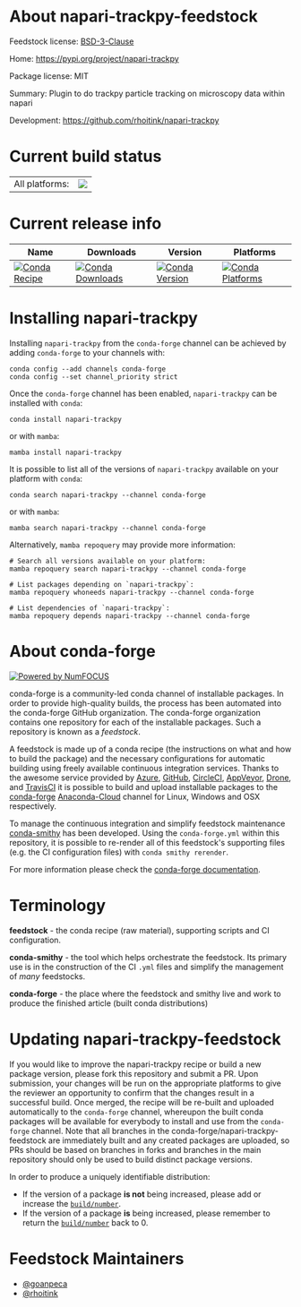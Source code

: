 About napari-trackpy-feedstock
==============================

Feedstock license: [BSD-3-Clause](https://github.com/conda-forge/napari-trackpy-feedstock/blob/main/LICENSE.txt)

Home: https://pypi.org/project/napari-trackpy

Package license: MIT

Summary: Plugin to do trackpy particle tracking on microscopy data within napari

Development: https://github.com/rhoitink/napari-trackpy

Current build status
====================


<table><tr><td>All platforms:</td>
    <td>
      <a href="https://dev.azure.com/conda-forge/feedstock-builds/_build/latest?definitionId=20726&branchName=main">
        <img src="https://dev.azure.com/conda-forge/feedstock-builds/_apis/build/status/napari-trackpy-feedstock?branchName=main">
      </a>
    </td>
  </tr>
</table>

Current release info
====================

| Name | Downloads | Version | Platforms |
| --- | --- | --- | --- |
| [![Conda Recipe](https://img.shields.io/badge/recipe-napari--trackpy-green.svg)](https://anaconda.org/conda-forge/napari-trackpy) | [![Conda Downloads](https://img.shields.io/conda/dn/conda-forge/napari-trackpy.svg)](https://anaconda.org/conda-forge/napari-trackpy) | [![Conda Version](https://img.shields.io/conda/vn/conda-forge/napari-trackpy.svg)](https://anaconda.org/conda-forge/napari-trackpy) | [![Conda Platforms](https://img.shields.io/conda/pn/conda-forge/napari-trackpy.svg)](https://anaconda.org/conda-forge/napari-trackpy) |

Installing napari-trackpy
=========================

Installing `napari-trackpy` from the `conda-forge` channel can be achieved by adding `conda-forge` to your channels with:

```
conda config --add channels conda-forge
conda config --set channel_priority strict
```

Once the `conda-forge` channel has been enabled, `napari-trackpy` can be installed with `conda`:

```
conda install napari-trackpy
```

or with `mamba`:

```
mamba install napari-trackpy
```

It is possible to list all of the versions of `napari-trackpy` available on your platform with `conda`:

```
conda search napari-trackpy --channel conda-forge
```

or with `mamba`:

```
mamba search napari-trackpy --channel conda-forge
```

Alternatively, `mamba repoquery` may provide more information:

```
# Search all versions available on your platform:
mamba repoquery search napari-trackpy --channel conda-forge

# List packages depending on `napari-trackpy`:
mamba repoquery whoneeds napari-trackpy --channel conda-forge

# List dependencies of `napari-trackpy`:
mamba repoquery depends napari-trackpy --channel conda-forge
```


About conda-forge
=================

[![Powered by
NumFOCUS](https://img.shields.io/badge/powered%20by-NumFOCUS-orange.svg?style=flat&colorA=E1523D&colorB=007D8A)](https://numfocus.org)

conda-forge is a community-led conda channel of installable packages.
In order to provide high-quality builds, the process has been automated into the
conda-forge GitHub organization. The conda-forge organization contains one repository
for each of the installable packages. Such a repository is known as a *feedstock*.

A feedstock is made up of a conda recipe (the instructions on what and how to build
the package) and the necessary configurations for automatic building using freely
available continuous integration services. Thanks to the awesome service provided by
[Azure](https://azure.microsoft.com/en-us/services/devops/), [GitHub](https://github.com/),
[CircleCI](https://circleci.com/), [AppVeyor](https://www.appveyor.com/),
[Drone](https://cloud.drone.io/welcome), and [TravisCI](https://travis-ci.com/)
it is possible to build and upload installable packages to the
[conda-forge](https://anaconda.org/conda-forge) [Anaconda-Cloud](https://anaconda.org/)
channel for Linux, Windows and OSX respectively.

To manage the continuous integration and simplify feedstock maintenance
[conda-smithy](https://github.com/conda-forge/conda-smithy) has been developed.
Using the ``conda-forge.yml`` within this repository, it is possible to re-render all of
this feedstock's supporting files (e.g. the CI configuration files) with ``conda smithy rerender``.

For more information please check the [conda-forge documentation](https://conda-forge.org/docs/).

Terminology
===========

**feedstock** - the conda recipe (raw material), supporting scripts and CI configuration.

**conda-smithy** - the tool which helps orchestrate the feedstock.
                   Its primary use is in the construction of the CI ``.yml`` files
                   and simplify the management of *many* feedstocks.

**conda-forge** - the place where the feedstock and smithy live and work to
                  produce the finished article (built conda distributions)


Updating napari-trackpy-feedstock
=================================

If you would like to improve the napari-trackpy recipe or build a new
package version, please fork this repository and submit a PR. Upon submission,
your changes will be run on the appropriate platforms to give the reviewer an
opportunity to confirm that the changes result in a successful build. Once
merged, the recipe will be re-built and uploaded automatically to the
`conda-forge` channel, whereupon the built conda packages will be available for
everybody to install and use from the `conda-forge` channel.
Note that all branches in the conda-forge/napari-trackpy-feedstock are
immediately built and any created packages are uploaded, so PRs should be based
on branches in forks and branches in the main repository should only be used to
build distinct package versions.

In order to produce a uniquely identifiable distribution:
 * If the version of a package **is not** being increased, please add or increase
   the [``build/number``](https://docs.conda.io/projects/conda-build/en/latest/resources/define-metadata.html#build-number-and-string).
 * If the version of a package **is** being increased, please remember to return
   the [``build/number``](https://docs.conda.io/projects/conda-build/en/latest/resources/define-metadata.html#build-number-and-string)
   back to 0.

Feedstock Maintainers
=====================

* [@goanpeca](https://github.com/goanpeca/)
* [@rhoitink](https://github.com/rhoitink/)

